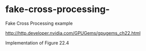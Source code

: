 fake-cross-processing-
======================

Fake Cross Processing example 

http://http.developer.nvidia.com/GPUGems/gpugems_ch22.html 

Implementation of Figure 22.4
